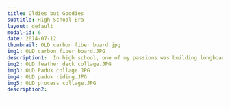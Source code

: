 ```yaml
---
title: Oldies but Goodies
subtitle: High School Era
layout: default
modal-id: 6
date: 2014-07-12
thumbnail: OLD carbon fiber board.jpg
img1: OLD carbon fiber board.JPG
description1:  In high school, one of my passions was building longboards. I started by laminating plies of maple together in a contoured press to achieve concavity in the profile and increase the strength of the boards. I experimented with this a lot and made upwards of 15 of these, selling and gifting them to friends as I went. I also experimented with other methods like reinforced hardwoods cut out and engraved with a CNC router. I even constructed a couple with a foam core sandwiched between carbon fiber layups.
img2: OLD feather deck collage.JPG
img3: OLD Paduk collage.JPG
img4: OLD paduk riding.JPG
img5: OLD process collage.JPG
description2: 

---
```

